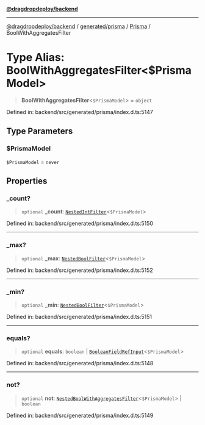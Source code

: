 [**@dragdropdeploy/backend**](../../../../../README.md)

***

[@dragdropdeploy/backend](../../../../../README.md) / [generated/prisma](../../../README.md) / [Prisma](../README.md) / BoolWithAggregatesFilter

# Type Alias: BoolWithAggregatesFilter\<$PrismaModel\>

> **BoolWithAggregatesFilter**\<`$PrismaModel`\> = `object`

Defined in: backend/src/generated/prisma/index.d.ts:5147

## Type Parameters

### $PrismaModel

`$PrismaModel` = `never`

## Properties

### \_count?

> `optional` **\_count**: [`NestedIntFilter`](NestedIntFilter.md)\<`$PrismaModel`\>

Defined in: backend/src/generated/prisma/index.d.ts:5150

***

### \_max?

> `optional` **\_max**: [`NestedBoolFilter`](NestedBoolFilter.md)\<`$PrismaModel`\>

Defined in: backend/src/generated/prisma/index.d.ts:5152

***

### \_min?

> `optional` **\_min**: [`NestedBoolFilter`](NestedBoolFilter.md)\<`$PrismaModel`\>

Defined in: backend/src/generated/prisma/index.d.ts:5151

***

### equals?

> `optional` **equals**: `boolean` \| [`BooleanFieldRefInput`](BooleanFieldRefInput.md)\<`$PrismaModel`\>

Defined in: backend/src/generated/prisma/index.d.ts:5148

***

### not?

> `optional` **not**: [`NestedBoolWithAggregatesFilter`](NestedBoolWithAggregatesFilter.md)\<`$PrismaModel`\> \| `boolean`

Defined in: backend/src/generated/prisma/index.d.ts:5149
